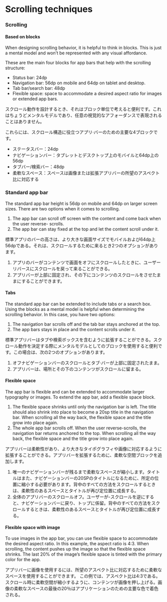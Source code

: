 Scrolling techniques
===

### Scrolling

#### Based on blocks

When designing scrolling behavior, it is helpful to think in blocks. This is just a mental model and won’t be represented with any visual affordance.

These are the main four blocks for app bars that help with the scrolling structure:

* Status bar: 24dp
* Navigation bar: 56dp on mobile and 64dp on tablet and desktop.
* Tab bar/search bar: 48dp
* Flexible space: space to accommodate a desired aspect ratio for images or extended app bars.

スクロール動作を設計するとき、それはブロック単位で考えると便利です。これはちょうどメンタルモデルであり、任意の視覚的なアフォーダンスで表現されることはありません。

これらには、スクロール構造に役立つアプリ·バーのための主要な4ブロックです。

* ステータスバー：24dp
* ナビゲーションバー：タブレットとデスクトップ上のモバイルと64dp上の56dp
* タブバー/検索バー：48dp
* 柔軟なスペース：スペースは画像または拡張アプリバーの所望のアスペクト比に対応する

### Standard app bar

The standard app bar height is 56dp on mobile and 64dp on larger screen sizes. There are two options when it comes to scrolling.

1. The app bar can scroll off screen with the content and come back when the user reverse- scrolls.
2. The app bar can stay fixed at the top and let the content scroll under it.

標準アプリのバーの高さは、より大きな画面サイズでモバイルおよび64dp上56dpである。それは、スクロールするために来るとき2つのオプションがあります。

1. アプリのバーがコンテンツで画面をオフにスクロールしたときに、ユーザーリバースにスクロールを戻って来ることができる。
2. アプリバーが上部に固定され、その下にコンテンツのスクロールをさせたままにすることができます。

#### Tabs

The standard app bar can be extended to include tabs or a search box. Using the blocks as a mental model is helpful when determining the scrolling behavior. In this case, you have two options:

1. The navigation bar scrolls off and the tab bar stays anchored at the top.
2. The app bars stays in place and the content scrolls under it.

標準アプリバーはタブや検索ボックスを含むように拡張することができる。スクロール動作を決定する際にメンタルモデルとしてのブロックを使用すると便利です。この場合は、次の2つのオプションがあります。

1. オフナビゲーションバーのスクロールとタブ·バーが上部に固定されたまま。
2. アプリバーは、場所とその下のコンテンツがスクロールに留まる。

#### Flexible space

The app bar is flexible and can be extended to accommodate larger typography or images. To extend the app bar, add a flexible space block.

1. The flexible space shrinks until only the navigation bar is left. The title should also shrink into place to become a 20sp title in the navigation bar. When scrolling all the way back, the flexible space and the title grow into place again.
2. The whole app bar scrolls off. When the user reverse-scrolls, the navigation bar returns anchored to the top. When scrolling all the way back, the flexible space and the title grow into place again.

アプリバーは柔軟性があり、より大きなタイポグラフィや画像に対応するように拡張することができる。アプリバーを拡張するために、柔軟な空間ブロックを追加します。

1. 唯一のナビゲーションバーが残るまで柔軟なスペースが縮小します。タイトルはまた、ナビゲーションバーの20SPのタイトルになるために、所定の位置に縮小する必要があります。背中のすべての方法をスクロールするときは、柔軟性のあるスペースとタイトルが再び定位置に成長する。
2. 全体のアプリバーのスクロールオフ。ユーザーが-スクロールを逆にすると、ナビゲーションバーに戻り、トップに係留。背中のすべての方法をスクロールするときは、柔軟性のあるスペースとタイトルが再び定位置に成長する。

#### Flexible space with image

To use images in the app bar, you can use flexible space to accommodate the desired aspect ratio. In this example, the aspect ratio is 4:3. When scrolling, the content pushes up the image so that the flexible space shrinks. The last 20% of the image’s flexible space is tinted with the primary color for the app.

アプリバーに画像を使用するには、所望のアスペクト比に対応するために柔軟なスペースを使用することができます。 この例では、アスペクト比は4:3である。スクロール時に柔軟空間が縮小するように、コンテンツが画像を押し上げる。画像の柔軟なスペースの最後の20％はアプリケーションのための主要な色で着色される。